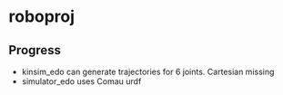 # roboproj

## Progress

- kinsim_edo can generate trajectories for 6 joints. Cartesian missing
- simulator_edo uses Comau urdf